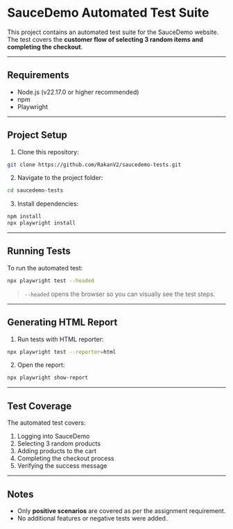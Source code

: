 # SauceDemo Automated Test Suite
This project contains an automated test suite for the SauceDemo website. The test covers the **customer flow of selecting 3 random items and completing the checkout**.

---

## **Requirements**
- Node.js (v22.17.0 or higher recommended)
- npm
- Playwright

---

## **Project Setup**
1. Clone this repository:
```bash
git clone https://github.com/RakanV2/saucedemo-tests.git
```
2. Navigate to the project folder:
```bash
cd saucedemo-tests
```
3. Install dependencies:
```bash
npm install
npx playwright install
```

---

## **Running Tests**
To run the automated test:
```bash
npx playwright test --headed
```
> `--headed` opens the browser so you can visually see the test steps.

---

## **Generating HTML Report**
1. Run tests with HTML reporter:
```bash
npx playwright test --reporter=html
```
2. Open the report:
```bash
npx playwright show-report
```

---

## **Test Coverage**
The automated test covers:
1. Logging into SauceDemo
2. Selecting 3 random products
3. Adding products to the cart
4. Completing the checkout process
5. Verifying the success message

---

## **Notes**
- Only **positive scenarios** are covered as per the assignment requirement.
- No additional features or negative tests were added.
